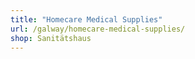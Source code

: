 ```yaml
---
title: "Homecare Medical Supplies"
url: /galway/homecare-medical-supplies/
shop: Sanitätshaus
---
```

